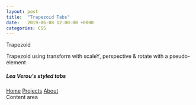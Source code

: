 ```yaml
---
layout: post
title:  "Trapezoid Tabs"
date:   2019-06-08 12:00:00 +0000
categories: CSS
---
```

<div class="trapezoid">Trapezoid</div>
<!--more-->

<p>Trapezoid using transform with scaleY, perspective & rotate with a pseudo-element</p>

<h5>Lea Verou's styled tabs</h5>

<nav class="nav left">
	<a href="#">Home</a>
	<a href="#" class="selected">Projects</a>
	<a href="#">About</a>
</nav>
<main class="content">
	Content area
</main>

